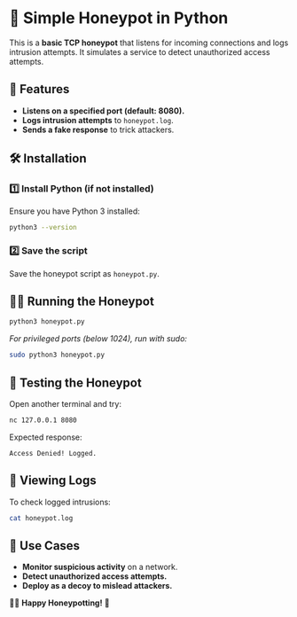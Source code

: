 # 🐝 Simple Honeypot in Python

This is a **basic TCP honeypot** that listens for incoming connections and logs intrusion attempts. It simulates a service to detect unauthorized access attempts.

## 🚀 Features
- **Listens on a specified port (default: 8080).**
- **Logs intrusion attempts** to `honeypot.log`.
- **Sends a fake response** to trick attackers.

## 🛠 Installation

### 1️⃣ Install Python (if not installed)
Ensure you have Python 3 installed:
```bash
python3 --version
```

### 2️⃣ Save the script
Save the honeypot script as `honeypot.py`.

## 🏃‍♂️ Running the Honeypot
```bash
python3 honeypot.py
```
*For privileged ports (below 1024), run with sudo:*
```bash
sudo python3 honeypot.py
```

## 🔎 Testing the Honeypot
Open another terminal and try:
```bash
nc 127.0.0.1 8080
```
Expected response:
```
Access Denied! Logged.
```

## 📜 Viewing Logs
To check logged intrusions:
```bash
cat honeypot.log
```

## 🔐 Use Cases
- **Monitor suspicious activity** on a network.
- **Detect unauthorized access attempts.**
- **Deploy as a decoy to mislead attackers.**


👨‍💻 **Happy Honeypotting!** 🐝

